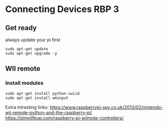 # Connecting Devices RBP 3
## Get ready
always update your pi first
```
sudo apt-get update
sudo apt-get upgrade -y
```


## WII remote
### Install modules
```
sudo apt-get install python-cwiid
sudo apt-get install wminput
```

Extra intresting links:
https://www.raspberrypi-spy.co.uk/2013/02/nintendo-wii-remote-python-and-the-raspberry-pi/
https://pimylifeup.com/raspberry-pi-wiimote-controllers/